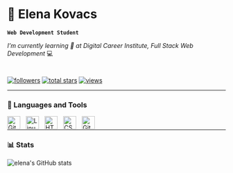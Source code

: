# 🌈 Elena Kovacs

**`Web Development Student`**

*I’m currently learning 🌱  at Digital Career Institute, Full Stack Web Development* 💻 

<!---
elenakovacs/elenakovacs is a ✨ special ✨ repository because its `README.md` (this file) appears on your GitHub profile.
You can click the Preview link to take a look at your changes.
--->

#

<!-- Social badges section -->
<p align="left">
  <a href="https://github.com/elenakovacs?tab=followers">
    <img alt="followers" title="Follow me on Github" src="https://custom-icon-badges.demolab.com/github/followers/elenakovacs?color=236ad3&labelColor=1155ba&style=for-the-badge&logo=person-add&label=Follow&logoColor=white"/></a>
 <a href="https://github.com/elenakovacs?tab=repositories&sort=stargazers">
    <img alt="total stars" title="Total stars on GitHub" src="https://custom-icon-badges.demolab.com/github/stars/elenakovacs?color=55960c&style=for-the-badge&labelColor=488207&logo=star"/></a>
   <a href="https://github.com/elenakovacs">
    <img alt="views" title="GitHub profile views" src="https://komarev.com/ghpvc/?username=elenakovacs&style=for-the-badge&color=yellow"/></a>
</p>
  
---

### 🧰 Languages and Tools

<img align="left" alt="Git" width="30px" style="padding-right:10px;" src="https://cdn.jsdelivr.net/gh/devicons/devicon/icons/git/git-original.svg" />
<img align="left" alt="Linux" width="30px" style="padding-right:10px;" src="https://cdn.jsdelivr.net/gh/devicons/devicon/icons/linux/linux-original.svg" />
<img align="left" alt="HTML" width="30px" style="padding-right:10px;" src="https://cdn.jsdelivr.net/gh/devicons/devicon/icons/html5/html5-plain.svg" />
<img align="left" alt="CSS" width="30px" style="padding-right:10px;" src="https://cdn.jsdelivr.net/gh/devicons/devicon/icons/css3/css3-plain.svg" />
<img align="left" alt="GitHub" width="30px" style="padding-right:10px;" src="https://cdn.jsdelivr.net/gh/devicons/devicon/icons/github/github-original.svg" /> <br />

---

### 📊 Stats

![elena's GitHub stats](https://github-readme-stats.vercel.app/api?username=elenakovacs&show_icons=true&theme=gruvbox)

<!-- ![GitHub Streak](https://streak-stats.demolab.com?user=elenakovacs&theme=gruvbox&border_radius=4.5) -->

